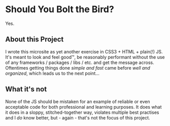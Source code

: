 # Should You Bolt the Bird?
Yes.

## About this Project
I wrote this microsite as yet another exercise in CSS3 + HTML + plain(!) JS.
It's meant to look and feel good™, be reasonably performant without the use of any frameworks / packages / libs / etc. and get the message across.
Oftentimes getting things done *simple and fast* came before *well and organized*, which leads us to the next point...

## What it's not
None of the JS should be mistaken for an example of reliable or even acceptable code for both professional and learning purposes.
It does what it does in a sloppy, stitched-together way, violates multiple best practises and I *do* know better, but - again - that's not the focus of this project.
